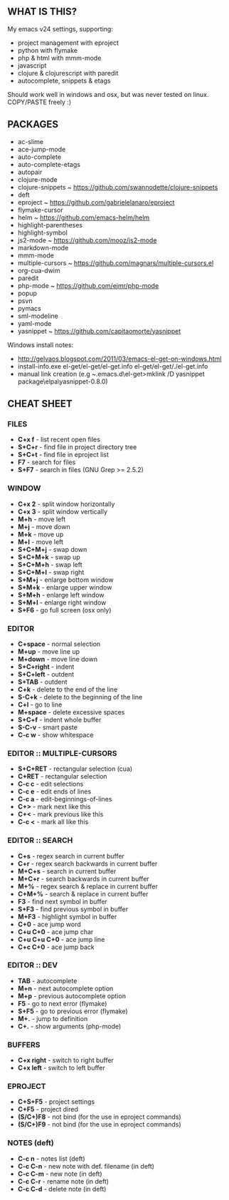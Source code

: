WHAT IS THIS?
-------------
My emacs v24 settings, supporting:

- project management with eproject
- python with flymake
- php & html with mmm-mode
- javascript
- clojure & clojurescript with paredit
- autocomplete, snippets & etags

Should work well in windows and osx, but was never tested on linux. COPY/PASTE freely :)


PACKAGES
--------
 - ac-slime
 - ace-jump-mode
 - auto-complete
 - auto-complete-etags
 - autopair
 - clojure-mode
 - clojure-snippets ~ https://github.com/swannodette/clojure-snippets 
 - deft
 - eproject ~ https://github.com/gabrielelanaro/eproject
 - flymake-cursor
 - helm ~ https://github.com/emacs-helm/helm
 - highlight-parentheses
 - highlight-symbol
 - js2-mode ~ https://github.com/mooz/js2-mode
 - markdown-mode
 - mmm-mode
 - multiple-cursors ~ https://github.com/magnars/multiple-cursors.el
 - org-cua-dwim
 - paredit
 - php-mode ~ https://github.com/ejmr/php-mode
 - popup
 - psvn
 - pymacs
 - sml-modeline
 - yaml-mode
 - yasnippet ~ https://github.com/capitaomorte/yasnippet
 
Windows install notes:
 - http://gelvaos.blogspot.com/2011/03/emacs-el-get-on-windows.html
 - install-info.exe el-get/el-get/el-get.info el-get/el-get/./el-get.info
 - manual link creation (e.g ~\.emacs.d\el-get>mklink /D yasnippet package\elpa\yasnippet-0.8.0) 


CHEAT SHEET
------------


### FILES ###
* **C+x f** - list recent open files
* **S+C+r** - find file in project directory tree
* **S+C+t** - find file in eproject list
* **F7**    - search for files
* **S+F7**  - search in files (GNU Grep >= 2.5.2)


### WINDOW ###
* **C+x 2**   - split window horizontally
* **C+x 3**   - split window vertically
* **M+h**     - move left
* **M+j**     - move down
* **M+k**     - move up
* **M+l**     - move left
* **S+C+M+j** - swap down
* **S+C+M+k** - swap up
* **S+C+M+h** - swap left
* **S+C+M+l** - swap right
* **S+M+j**   - enlarge bottom window
* **S+M+k**   - enlarge upper window
* **S+M+h**   - enlarge left window
* **S+M+l**   - enlarge right window
* **S+F6**    - go full screen (osx only)


### EDITOR ###
* **C+space**   - normal selection
* **M+up**      - move line up
* **M+down**    - move line down
* **S+C+right** - indent
* **S+C+left**  - outdent
* **S+TAB**     - outdent
* **C+k**       - delete to the end of the line
* **S-C+k**     - delete to the beginning of the line
* **C+l**       - go to line
* **M+space**   - delete excessive spaces
* **S+C+f**     - indent whole buffer
* **S-C-v**     - smart paste
* **C-c w**     - show whitespace


### EDITOR :: MULTIPLE-CURSORS ###
* **S+C+RET**   - rectangular selection (cua)
* **C+RET**     - rectangular selection
* **C-c c**     - edit selections
* **C-c e**     - edit ends of lines
* **C-c a**     - edit-beginnings-of-lines
* **C+>**       - mark next like this
* **C+<**       - mark previous like this
* **C-c <**     - mark all like this


### EDITOR :: SEARCH ###
* **C+s**         - regex search in current buffer
* **C+r**         - regex search backwards in current buffer
* **M+C+s**       - search in current buffer
* **M+C+r**       - search backwards in current buffer
* **M+%**         - regex search & replace in current buffer
* **C+M+%**       - search & replace in current buffer
* **F3**          - find next symbol in buffer
* **S+F3**        - find previous symbol in buffer
* **M+F3**        - highlight symbol in buffer
* **C+0**         - ace jump word
* **C+u C+0**     - ace jump char
* **C+u C+u C+0** - ace jump line
* **C+c C+0**     - ace jump back


### EDITOR :: DEV ###
* **TAB**   - autocomplete
* **M+n**   - next autocomplete option
* **M+p**   - previous autocomplete option
* **F5**    - go to next error (flymake)
* **S+F5**  - go to previous error (flymake)
* **M+.**   - jump to definition
* **C+.**   - show arguments (php-mode)


### BUFFERS ###
* **C+x right** - switch to right buffer
* **C+x left**  - switch to left buffer


### EPROJECT ###
* **C+S+F5**    - project settings
* **C+F5**      - project dired
* **(S/C+)F8**  - not bind (for the use in eproject commands)
* **(S/C+)F9**  - not bind (for the use in eproject commands)


### NOTES (deft) ###
* **C-c n**   - notes list (deft)
* **C-c C-n** - new note with def. filename (in deft)
* **C-c C-m** - new note (in deft)
* **C-c C-r** - rename note (in deft)
* **C-c C-d** - delete note (in deft)
